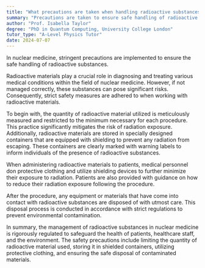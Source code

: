 ```yaml
---
title: "What precautions are taken when handling radioactive substances in nuclear medicine?"
summary: "Precautions are taken to ensure safe handling of radioactive substances in nuclear medicine."
author: "Prof. Isabella Taylor"
degree: "PhD in Quantum Computing, University College London"
tutor_type: "A-Level Physics Tutor"
date: 2024-07-07
---
```


In nuclear medicine, stringent precautions are implemented to ensure the safe handling of radioactive substances.

Radioactive materials play a crucial role in diagnosing and treating various medical conditions within the field of nuclear medicine. However, if not managed correctly, these substances can pose significant risks. Consequently, strict safety measures are adhered to when working with radioactive materials.

To begin with, the quantity of radioactive material utilized is meticulously measured and restricted to the minimum necessary for each procedure. This practice significantly mitigates the risk of radiation exposure. Additionally, radioactive materials are stored in specially designed containers that are equipped with shielding to prevent any radiation from escaping. These containers are clearly marked with warning labels to inform individuals of the presence of radioactive substances.

When administering radioactive materials to patients, medical personnel don protective clothing and utilize shielding devices to further minimize their exposure to radiation. Patients are also provided with guidance on how to reduce their radiation exposure following the procedure.

After the procedure, any equipment or materials that have come into contact with radioactive substances are disposed of with utmost care. This disposal process is conducted in accordance with strict regulations to prevent environmental contamination.

In summary, the management of radioactive substances in nuclear medicine is rigorously regulated to safeguard the health of patients, healthcare staff, and the environment. The safety precautions include limiting the quantity of radioactive material used, storing it in shielded containers, utilizing protective clothing, and ensuring the safe disposal of contaminated materials.
    